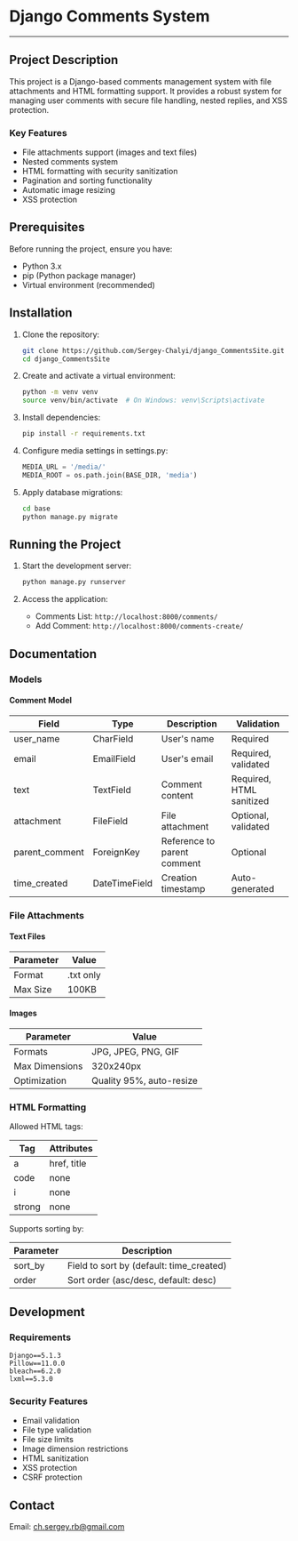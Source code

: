 # Django Comments System
___

## Project Description

This project is a Django-based comments management system with file attachments and HTML formatting support. It provides a robust system for managing user comments with secure file handling, nested replies, and XSS protection.

### Key Features
- File attachments support (images and text files)
- Nested comments system
- HTML formatting with security sanitization
- Pagination and sorting functionality
- Automatic image resizing
- XSS protection

## Prerequisites
Before running the project, ensure you have:
- Python 3.x
- pip (Python package manager)
- Virtual environment (recommended)

## Installation
1. Clone the repository:
   ```bash
   git clone https://github.com/Sergey-Chalyi/django_CommentsSite.git
   cd django_CommentsSite
   ```

2. Create and activate a virtual environment:
   ```bash
   python -m venv venv
   source venv/bin/activate  # On Windows: venv\Scripts\activate
   ```

3. Install dependencies:
   ```bash
   pip install -r requirements.txt
   ```

4. Configure media settings in settings.py:
   ```python
   MEDIA_URL = '/media/'
   MEDIA_ROOT = os.path.join(BASE_DIR, 'media')
   ```


5. Apply database migrations:
   ```bash
   cd base
   python manage.py migrate
   ```

## Running the Project
1. Start the development server:
   ```bash
   python manage.py runserver
   ```

2. Access the application:
   - Comments List: `http://localhost:8000/comments/`
   - Add Comment: `http://localhost:8000/comments-create/`

## Documentation

### Models

#### Comment Model
| Field | Type | Description | Validation |
|-------|------|-------------|------------|
| user_name | CharField | User's name | Required |
| email | EmailField | User's email | Required, validated |
| text | TextField | Comment content | Required, HTML sanitized |
| attachment | FileField | File attachment | Optional, validated |
| parent_comment | ForeignKey | Reference to parent comment | Optional |
| time_created | DateTimeField | Creation timestamp | Auto-generated |

### File Attachments

#### Text Files
| Parameter | Value |
|-----------|-------|
| Format | .txt only |
| Max Size | 100KB |

#### Images
| Parameter | Value |
|-----------|-------|
| Formats | JPG, JPEG, PNG, GIF |
| Max Dimensions | 320x240px |
| Optimization | Quality 95%, auto-resize |

### HTML Formatting
Allowed HTML tags:

| Tag | Attributes |
|-----|------------|
| a | href, title |
| code | none |
| i | none |
| strong | none |


Supports sorting by:

| Parameter | Description |
|-----------|-------------|
| sort_by | Field to sort by (default: time_created) |
| order | Sort order (asc/desc, default: desc) |

## Development

### Requirements
```
Django==5.1.3
Pillow==11.0.0
bleach==6.2.0
lxml==5.3.0
```

### Security Features
- Email validation
- File type validation
- File size limits
- Image dimension restrictions
- HTML sanitization
- XSS protection
- CSRF protection

## Contact
Email: ch.sergey.rb@gmail.com